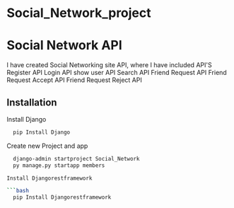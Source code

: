 # Social_Network_project

# Social Network API

I have created Social Networking site API, where I have included API'S
Register API
Login API
show user API
Search API
Friend Request API
Friend Request Accept API
Friend Request Reject API



## Installation

Install Django

```bash
  pip Install Django
```

Create new Project and app

```bash
  django-admin startproject Social_Network
  py manage.py startapp members

Install Djangorestframework

```bash
  pip Install Djangorestframework
```

    
